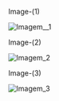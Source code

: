 Image-(1)

![Imagem__1](https://github.com/TassianaMilka/Html-and-Css-Milka-Design-Programming-/assets/114196099/96984216-cae1-462d-867a-d88edff5ce7d)


Image-(2)

![Imagem_2](https://github.com/TassianaMilka/Html-and-Css-Milka-Design-Programming-/assets/114196099/80e55606-7191-4ab0-90eb-198b6c26186c)

Image-(3)

![Imagem_3](https://github.com/TassianaMilka/Html-and-Css-Milka-Design-Programming-/assets/114196099/20276f86-d038-4683-8255-03b3126845dd)
